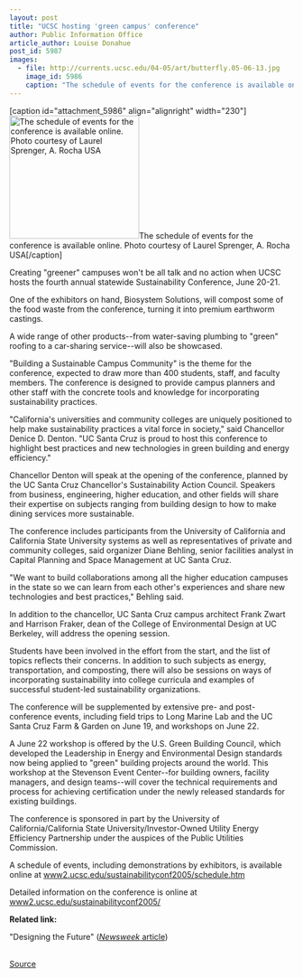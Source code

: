 ```yaml
---
layout: post
title: "UCSC hosting 'green campus' conference"
author: Public Information Office
article_author: Louise Donahue
post_id: 5987
images:
  - file: http://currents.ucsc.edu/04-05/art/butterfly.05-06-13.jpg
    image_id: 5986
    caption: "The schedule of events for the conference is available online. Photo courtesy of Laurel Sprenger, A. Rocha USA"
---
```


[caption id="attachment_5986" align="alignright" width="230"]<a href="http://dev-ucsc-news.pantheonsite.io/wp-content/uploads/2005/06/butterfly.05-06-13.jpg"><img class="size-full wp-image-5986" src="http://dev-ucsc-news.pantheonsite.io/wp-content/uploads/2005/06/butterfly.05-06-13.jpg" alt="The schedule of events for the conference is available online. Photo courtesy of Laurel Sprenger, A. Rocha USA" width="230" height="218" /></a>The schedule of events for the conference is available online. Photo courtesy of Laurel Sprenger, A. Rocha USA[/caption]
<a name="content" id="content"></a>
<p>
  Creating "greener" campuses won't be all talk and no action when UCSC hosts the fourth annual statewide Sustainability Conference, June 20-21.
</p>
<p>
  One of the exhibitors on hand, Biosystem Solutions, will compost some of the food waste from the conference, turning it into premium earthworm castings.
</p>
<p>
  A wide range of other products--from water-saving plumbing to "green" roofing to a car-sharing service--will also be showcased.<br>
</p>
<p>
  "Building a Sustainable Campus Community" is the theme for the conference, expected to draw more than 400 students, staff, and faculty members. The conference is designed to provide campus planners and other staff with the concrete tools and knowledge for incorporating sustainability practices.<br>
</p>
<p>
  "California's universities and community colleges are uniquely positioned to help make sustainability practices a vital force in society," said Chancellor Denice D. Denton. "UC Santa Cruz is proud to host this conference to highlight best practices and new technologies in green building and energy efficiency."<br>
</p>
<p>
  Chancellor Denton will speak at the opening of the conference, planned by the UC Santa Cruz Chancellor's Sustainability Action Council. Speakers from business, engineering, higher education, and other fields will share their expertise on subjects ranging from building design to how to make dining services more sustainable.<br>
</p>
<p>
  The conference includes participants from the University of California and California State University systems as well as representatives of private and community colleges, said organizer Diane Behling, senior facilities analyst in Capital Planning and Space Management at UC Santa Cruz.<br>
</p>
<p>
  "We want to build collaborations among all the higher education campuses in the state so we can learn from each other's experiences and share new technologies and best practices," Behling said.<br>
</p>
<p>
  In addition to the chancellor, UC Santa Cruz campus architect Frank Zwart and Harrison Fraker, dean of the College of Environmental Design at UC Berkeley, will address the opening session.<br>
</p>
<p>
  Students have been involved in the effort from the start, and the list of topics reflects their concerns. In addition to such subjects as energy, transportation, and composting, there will also be sessions on ways of incorporating sustainability into college curricula and examples of successful student-led sustainability organizations.<br>
</p>
<p>
  The conference will be supplemented by extensive pre- and post-conference events, including field trips to Long Marine Lab and the UC Santa Cruz Farm &amp; Garden on June 19, and workshops on June 22.<br>
</p>
<p>
  A June 22 workshop is offered by the U.S. Green Building Council, which developed the Leadership in Energy and Environmental Design standards now being applied to "green" building projects around the world. This workshop at the Stevenson Event Center--for building owners, facility managers, and design teams--will cover the technical requirements and process for achieving certification under the newly released standards for existing buildings.<br>
</p>
<p>
  The conference is sponsored in part by the University of California/California State University/Investor-Owned Utility Energy Efficiency Partnership under the auspices of the Public Utilities Commission.<br>
</p>
<p>
  A schedule of events, including demonstrations by exhibitors, is available online at <a href="http://www2.ucsc.edu/sustainabilityconf2005/">www2.ucsc.edu/sustainabilityconf2005/schedule.htm</a><br>
</p>
<p>
  Detailed information on the conference is online at<br>
  <a href="http://www2.ucsc.edu/sustainabilityconf2005/">www2.ucsc.edu/sustainabilityconf2005/</a>
</p>
<p>
  <b>Related link:</b><br>
</p>
<p>
  "Designing the Future" (<a href="http://www.msnbc.msn.com/id/7773650/site/newsweek/%20"><i>Newsweek</i> article</a>)<br>
  <br>
</p>
<p><a href="http://www1.ucsc.edu/currents/04-05/06-27/06-27/conferencex.asp" title="Permalink to conferencex">Source</a></p>
